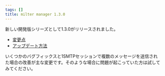 ```yaml
---
tags: []
title: milter manager 1.3.0
---
```

新しい開発版シリーズとして1.3.0がリリースされました。
<!--more-->


  * [変更点](/deve/reference/ja/news.html#release-1-3-0)
  * [アップデート方法](/dev/reference/ja/upgrade.html)

いくつかのバグフィックスと1SMTPセッションで複数のメッセージを送信された場合の改善が主な変更です。そのような場合に問題が起こっていた方は試してみてください。
